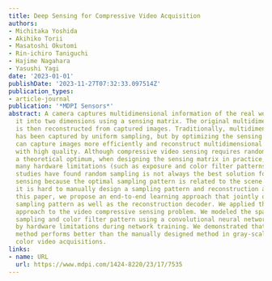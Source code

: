 ```yaml
---
title: Deep Sensing for Compressive Video Acquisition
authors:
- Michitaka Yoshida
- Akihiko Torii
- Masatoshi Okutomi
- Rin-ichiro Taniguchi
- Hajime Nagahara
- Yasushi Yagi
date: '2023-01-01'
publishDate: '2023-11-27T07:32:33.097514Z'
publication_types:
- article-journal
publication: '*MDPI Sensors*'
abstract: A camera captures multidimensional information of the real world by convolving
  it into two dimensions using a sensing matrix. The original multidimensional information
  is then reconstructed from captured images. Traditionally, multidimensional information
  has been captured by uniform sampling, but by optimizing the sensing matrix, we
  can capture images more efficiently and reconstruct multidimensional information
  with high quality. Although compressive video sensing requires random sampling as
  a theoretical optimum, when designing the sensing matrix in practice, there are
  many hardware limitations (such as exposure and color filter patterns). Existing
  studies have found random sampling is not always the best solution for compressive
  sensing because the optimal sampling pattern is related to the scene context, and
  it is hard to manually design a sampling pattern and reconstruction algorithm. In
  this paper, we propose an end-to-end learning approach that jointly optimizes the
  sampling pattern as well as the reconstruction decoder. We applied this deep sensing
  approach to the video compressive sensing problem. We modeled the spatio–temporal
  sampling and color filter pattern using a convolutional neural network constrained
  by hardware limitations during network training. We demonstrated that the proposed
  method performs better than the manually designed method in gray-scale video and
  color video acquisitions.
links:
- name: URL
  url: https://www.mdpi.com/1424-8220/23/17/7535
---
```

